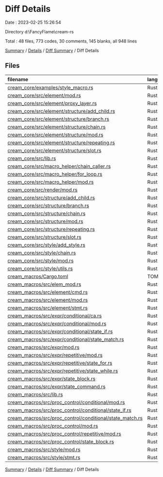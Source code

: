 # Diff Details

Date : 2023-02-25 15:26:54

Directory d:\\FancyFlame\\cream-rs

Total : 48 files,  773 codes, 30 comments, 145 blanks, all 948 lines

[Summary](results.md) / [Details](details.md) / [Diff Summary](diff.md) / Diff Details

## Files
| filename | language | code | comment | blank | total |
| :--- | :--- | ---: | ---: | ---: | ---: |
| [cream_core/examples/style_macro.rs](/cream_core/examples/style_macro.rs) | Rust | 72 | 0 | 20 | 92 |
| [cream_core/src/element/mod.rs](/cream_core/src/element/mod.rs) | Rust | -1 | 0 | 0 | -1 |
| [cream_core/src/element/proxy_layer.rs](/cream_core/src/element/proxy_layer.rs) | Rust | -2 | 0 | 0 | -2 |
| [cream_core/src/element/structure/add_child.rs](/cream_core/src/element/structure/add_child.rs) | Rust | -90 | -8 | -11 | -109 |
| [cream_core/src/element/structure/branch.rs](/cream_core/src/element/structure/branch.rs) | Rust | -58 | 0 | -10 | -68 |
| [cream_core/src/element/structure/chain.rs](/cream_core/src/element/structure/chain.rs) | Rust | -32 | 0 | -7 | -39 |
| [cream_core/src/element/structure/mod.rs](/cream_core/src/element/structure/mod.rs) | Rust | -85 | 0 | -15 | -100 |
| [cream_core/src/element/structure/repeating.rs](/cream_core/src/element/structure/repeating.rs) | Rust | -75 | 0 | -13 | -88 |
| [cream_core/src/element/structure/slot.rs](/cream_core/src/element/structure/slot.rs) | Rust | -54 | 0 | -8 | -62 |
| [cream_core/src/lib.rs](/cream_core/src/lib.rs) | Rust | 5 | 0 | 2 | 7 |
| [cream_core/src/macro_helper/chain_caller.rs](/cream_core/src/macro_helper/chain_caller.rs) | Rust | 17 | 0 | 5 | 22 |
| [cream_core/src/macro_helper/for_loop.rs](/cream_core/src/macro_helper/for_loop.rs) | Rust | 20 | 0 | 3 | 23 |
| [cream_core/src/macro_helper/mod.rs](/cream_core/src/macro_helper/mod.rs) | Rust | 4 | 0 | 2 | 6 |
| [cream_core/src/render/mod.rs](/cream_core/src/render/mod.rs) | Rust | 2 | 0 | 0 | 2 |
| [cream_core/src/structure/add_child.rs](/cream_core/src/structure/add_child.rs) | Rust | 101 | 8 | 12 | 121 |
| [cream_core/src/structure/branch.rs](/cream_core/src/structure/branch.rs) | Rust | 58 | 0 | 10 | 68 |
| [cream_core/src/structure/chain.rs](/cream_core/src/structure/chain.rs) | Rust | 32 | 0 | 7 | 39 |
| [cream_core/src/structure/mod.rs](/cream_core/src/structure/mod.rs) | Rust | 73 | 6 | 17 | 96 |
| [cream_core/src/structure/repeating.rs](/cream_core/src/structure/repeating.rs) | Rust | 85 | 0 | 14 | 99 |
| [cream_core/src/structure/slot.rs](/cream_core/src/structure/slot.rs) | Rust | 62 | 0 | 9 | 71 |
| [cream_core/src/style/add_style.rs](/cream_core/src/style/add_style.rs) | Rust | 19 | 0 | 5 | 24 |
| [cream_core/src/style/chain.rs](/cream_core/src/style/chain.rs) | Rust | 24 | 0 | 4 | 28 |
| [cream_core/src/style/mod.rs](/cream_core/src/style/mod.rs) | Rust | -5 | 0 | 1 | -4 |
| [cream_core/src/style/utils.rs](/cream_core/src/style/utils.rs) | Rust | -32 | 0 | -6 | -38 |
| [cream_macros/Cargo.toml](/cream_macros/Cargo.toml) | TOML | 2 | 0 | 0 | 2 |
| [cream_macros/src/elem_mod.rs](/cream_macros/src/elem_mod.rs) | Rust | -19 | 0 | -3 | -22 |
| [cream_macros/src/element/cmd.rs](/cream_macros/src/element/cmd.rs) | Rust | 15 | 0 | 3 | 18 |
| [cream_macros/src/element/mod.rs](/cream_macros/src/element/mod.rs) | Rust | 45 | 0 | 12 | 57 |
| [cream_macros/src/element/stmt.rs](/cream_macros/src/element/stmt.rs) | Rust | 15 | 0 | 4 | 19 |
| [cream_macros/src/expr/conditional/ca.rs](/cream_macros/src/expr/conditional/ca.rs) | Rust | 50 | 0 | 11 | 61 |
| [cream_macros/src/expr/conditional/mod.rs](/cream_macros/src/expr/conditional/mod.rs) | Rust | 3 | 0 | 1 | 4 |
| [cream_macros/src/expr/conditional/state_if.rs](/cream_macros/src/expr/conditional/state_if.rs) | Rust | 81 | 12 | 15 | 108 |
| [cream_macros/src/expr/conditional/state_match.rs](/cream_macros/src/expr/conditional/state_match.rs) | Rust | 98 | 7 | 14 | 119 |
| [cream_macros/src/expr/mod.rs](/cream_macros/src/expr/mod.rs) | Rust | 81 | 0 | 15 | 96 |
| [cream_macros/src/expr/repetitive/mod.rs](/cream_macros/src/expr/repetitive/mod.rs) | Rust | 2 | 0 | 1 | 3 |
| [cream_macros/src/expr/repetitive/state_for.rs](/cream_macros/src/expr/repetitive/state_for.rs) | Rust | 49 | 3 | 7 | 59 |
| [cream_macros/src/expr/repetitive/state_while.rs](/cream_macros/src/expr/repetitive/state_while.rs) | Rust | 48 | 0 | 7 | 55 |
| [cream_macros/src/expr/state_block.rs](/cream_macros/src/expr/state_block.rs) | Rust | 72 | 1 | 9 | 82 |
| [cream_macros/src/expr/state_command.rs](/cream_macros/src/expr/state_command.rs) | Rust | 68 | 0 | 9 | 77 |
| [cream_macros/src/lib.rs](/cream_macros/src/lib.rs) | Rust | 2 | 1 | -2 | 1 |
| [cream_macros/src/proc_control/conditional/mod.rs](/cream_macros/src/proc_control/conditional/mod.rs) | Rust | -12 | 0 | -4 | -16 |
| [cream_macros/src/proc_control/conditional/state_if.rs](/cream_macros/src/proc_control/conditional/state_if.rs) | Rust | -36 | 0 | -8 | -44 |
| [cream_macros/src/proc_control/conditional/state_match.rs](/cream_macros/src/proc_control/conditional/state_match.rs) | Rust | -52 | 0 | -7 | -59 |
| [cream_macros/src/proc_control/mod.rs](/cream_macros/src/proc_control/mod.rs) | Rust | -27 | 0 | -6 | -33 |
| [cream_macros/src/proc_control/repetitive/mod.rs](/cream_macros/src/proc_control/repetitive/mod.rs) | Rust | 0 | 0 | -2 | -2 |
| [cream_macros/src/proc_control/state_block.rs](/cream_macros/src/proc_control/state_block.rs) | Rust | -28 | 0 | -4 | -32 |
| [cream_macros/src/style/mod.rs](/cream_macros/src/style/mod.rs) | Rust | 45 | 0 | 14 | 59 |
| [cream_macros/src/style/stmt.rs](/cream_macros/src/style/stmt.rs) | Rust | 131 | 0 | 18 | 149 |

[Summary](results.md) / [Details](details.md) / [Diff Summary](diff.md) / Diff Details